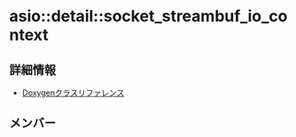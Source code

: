 # asio::detail::socket_streambuf_io_context



## 詳細情報

- [Doxygenクラスリファレンス](https://lang-ship.com/reference/ESP32/latest/classasio_1_1detail_1_1socket__streambuf__io__context.html)

## メンバー

